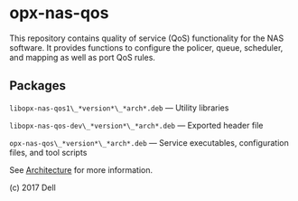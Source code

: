 # opx-nas-qos
This repository contains quality of service (QoS) functionality for the NAS software. It provides functions to configure the policer, queue, scheduler, and mapping as well as port QoS rules.

## Packages
`libopx-nas-qos1\_*version*\_*arch*.deb` — Utility libraries  

`libopx-nas-qos-dev\_*version*\_*arch*.deb` — Exported header file  

`opx-nas-qos\_*version*\_*arch*.deb` — Service executables, configuration files, and tool scripts 

See [Architecture](https://github.com/open-switch/opx-docs/wiki/Architecture) for more information.

(c) 2017 Dell
